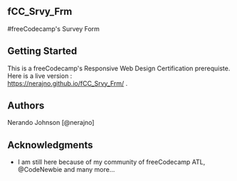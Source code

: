 ## fCC_Srvy_Frm

#freeCodecamp's Survey Form

## Getting Started
This is a freeCodecamp's Responsive Web Design Certification prerequiste. Here is a live version :  
https://nerajno.github.io/fCC_Srvy_Frm/ .


## Authors
Nerando Johnson [@nerajno]

## Acknowledgments
* I am still here because of my community of freeCodecamp ATL, @CodeNewbie and many more...
